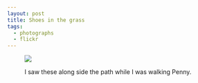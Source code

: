 ```yaml
---
layout: post
title: Shoes in the grass
tags:
  - photographs
  - flickr
---
```


<figure>
  <a href="https://www.flickr.com/photos/inkdroid/53885246506/">
    <img class="img-fluid" src="https://live.staticflickr.com/65535/53885246506_4ea251179b_c.jpg">
  </a>
  <figcaption>
    <p>I saw these along side the path while I was walking Penny.</p>
  </figcaption>
</figure>

